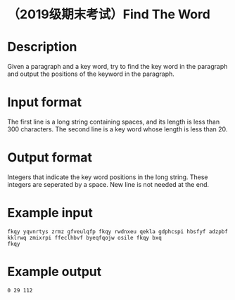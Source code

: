 # （2019级期末考试）Find The Word

# Description
Given a paragraph and a key word, try to find the key word in the paragraph and output the positions of the keyword in the paragraph.
# Input format
The first line is a long string containing spaces, and its length is less than 300 characters. 
The second line is a key word whose length is less than 20.
# Output format
Integers that indicate the key word positions in the long string. These integers are seperated by a space. New line is not needed at the end.
# Example input
```
fkqy yqvnrtys zrmz gfveulqfp fkqy rwdnxeu qekla gdphcspi hbsfyf adzpbf kklrwq zmixrpi ffeclhbvf byeqfqojw osile fkqy bxq    
fkqy
```
# Example output
```
0 29 112
```